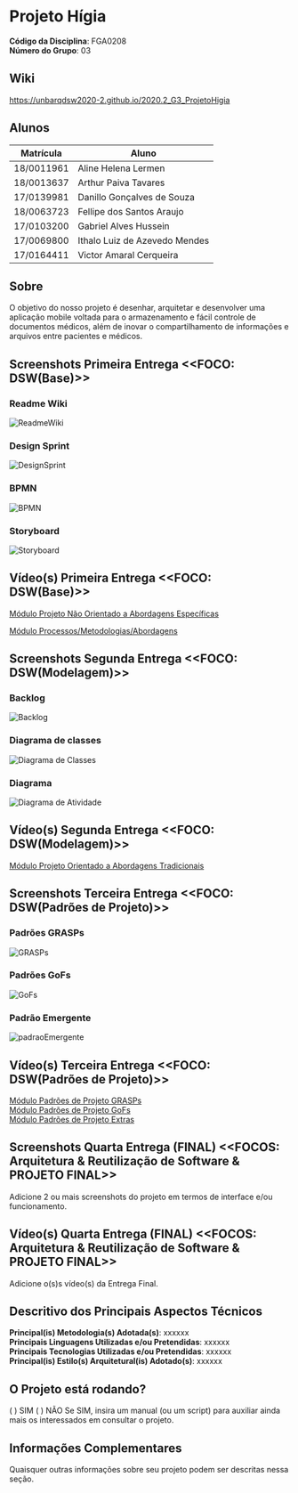 # Projeto Hígia

**Código da Disciplina**: FGA0208<br>
**Número do Grupo**: 03<br>

## Wiki

https://unbarqdsw2020-2.github.io/2020.2_G3_ProjetoHigia

## Alunos

| Matrícula  | Aluno                         |
| ---------- | ----------------------------- |
| 18/0011961 | Aline Helena Lermen           |
| 18/0013637 | Arthur Paiva Tavares          |
| 17/0139981 | Danillo Gonçalves de Souza    |
| 18/0063723 | Fellipe dos Santos Araujo     |
| 17/0103200 | Gabriel Alves Hussein         |
| 17/0069800 | Ithalo Luiz de Azevedo Mendes |
| 17/0164411 | Victor Amaral Cerqueira       |

## Sobre

O objetivo do nosso projeto é desenhar, arquitetar e desenvolver uma aplicação mobile voltada para o armazenamento e fácil controle de documentos médicos, além de inovar o compartilhamento de informações e arquivos entre pacientes e médicos.

## Screenshots Primeira Entrega <<FOCO: DSW(Base)>>

### Readme Wiki

![ReadmeWiki](./assets/primeiraEntrega/readmeWiki.png)

### Design Sprint

![DesignSprint](./assets/primeiraEntrega/designSprint.png)

### BPMN

![BPMN](./assets/primeiraEntrega/bpmn.png)

### Storyboard

![Storyboard](./assets/primeiraEntrega/storyboard.png)

## Vídeo(s) Primeira Entrega <<FOCO: DSW(Base)>>

[Módulo Projeto Não Orientado a Abordagens Específicas](https://www.youtube.com/watch?v=1i1FSKLa3sw&feature=youtu.be)

[Módulo Processos/Metodologias/Abordagens](https://www.youtube.com/watch?v=WFZWljNopaQ&feature=youtu.be)

## Screenshots Segunda Entrega <<FOCO: DSW(Modelagem)>>

### Backlog

![Backlog](./assets/primeiraEntrega/backlog.png)

### Diagrama de classes

![Diagrama de Classes](./assets/primeiraEntrega/diagramaClasse.png)

### Diagrama

![Diagrama de Atividade](./assets/primeiraEntrega/diagramaAtividade.png)

## Vídeo(s) Segunda Entrega <<FOCO: DSW(Modelagem)>>

[Módulo Projeto Orientado a Abordagens Tradicionais](https://unbarqdsw2020-2.github.io/2020.2_G3_ProjetoHigia/#/./videos/entrega2)

## Screenshots Terceira Entrega <<FOCO: DSW(Padrões de Projeto)>>

### Padrões GRASPs

![GRASPs](./assets/primeiraEntrega/padroesGrasps.png)

### Padrões GoFs

![GoFs](./assets/primeiraEntrega/padroesGofs.png)

### Padrão Emergente

![padraoEmergente](./assets/primeiraEntrega/padraoEmergente.png)

## Vídeo(s) Terceira Entrega <<FOCO: DSW(Padrões de Projeto)>>

[Módulo Padrões de Projeto GRASPs](https://youtu.be/n9shiFCyHC8)  
[Módulo Padrões de Projeto GoFs](https://youtu.be/y3WaFK6YfCQ)  
[Módulo Padrões de Projeto Extras](https://youtu.be/prgdaiVpM2A)  

## Screenshots Quarta Entrega (FINAL) <<FOCOS: Arquitetura & Reutilização de Software & PROJETO FINAL>>

Adicione 2 ou mais screenshots do projeto em termos de interface e/ou funcionamento.

## Vídeo(s) Quarta Entrega (FINAL) <<FOCOS: Arquitetura & Reutilização de Software & PROJETO FINAL>>

Adicione o(s)s vídeo(s) da Entrega Final.

## Descritivo dos Principais Aspectos Técnicos

**Principal(is) Metodologia(s) Adotada(s)**: xxxxxx<br>
**Principais Linguagens Utilizadas e/ou Pretendidas**: xxxxxx<br>
**Principais Tecnologias Utilizadas e/ou Pretendidas**: xxxxxx<br>
**Principal(is) Estilo(s) Arquitetural(is) Adotado(s)**: xxxxxx<br>

## O Projeto está rodando?

( ) SIM
( ) NÃO
Se SIM, insira um manual (ou um script) para auxiliar ainda mais os interessados em consultar o projeto.

## Informações Complementares

Quaisquer outras informações sobre seu projeto podem ser descritas nessa seção.
